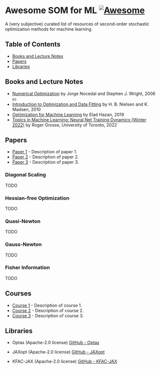 # Awesome SOM for ML [![Awesome](https://awesome.re/badge.svg)](https://awesome.re)

A (very subjective) curated list of resources 
of second-order stochastic optimization methods 
for machine learning.



## Table of Contents
- [Books and Lecture Notes](#books-and-lecture-notes)
- [Papers](#papers)
- [Libraries](#libraries)




## Books and Lecture Notes

- [Numerical Optimization](https://link.springer.com/book/10.1007/978-0-387-40065-5) by Jorge Nocedal and Stephen J. Wright, 2006 :dollar:
- [Introduction to Optimization and Data Fitting](https://www2.compute.dtu.dk/pubdb/pubs/5938-full.html) by H. B. Nielsen and K. Madsen, 2010
- [Optimization for Machine Learning](https://arxiv.org/abs/1909.03550) by Elad Hazan, 2019
- [Topics in Machine Learning: Neural Net Training Dynamics (Winter 2022)](https://www.cs.toronto.edu/~rgrosse/courses/csc2541_2022/) by Roger Grosse, University of Toronto, 2022





## Papers

- [Paper 1](link_to_paper_1) - Description of paper 1.
- [Paper 2](link_to_paper_2) - Description of paper 2.
- [Paper 3](link_to_paper_3) - Description of paper 3.


### Diagonal Scaling

TODO

### Hessian-free Optimization

TODO

### Quasi-Newton

TODO

### Gauss-Newton

TODO

### Fisher Information

TODO




## Courses

- [Course 1](link_to_course_1) - Description of course 1.
- [Course 2](link_to_course_2) - Description of course 2.
- [Course 3](link_to_course_3) - Description of course 3.






## Libraries

- Optax (Apache-2.0 license) [GitHub - Optax](https://github.com/google-deepmind/optax)

- JAXopt (Apache-2.0 license) [GitHub - JAXopt](https://github.com/google/jaxopt)

- KFAC-JAX (Apache-2.0 license) [GitHub - KFAC-JAX](https://github.com/google-deepmind/kfac-jax)

